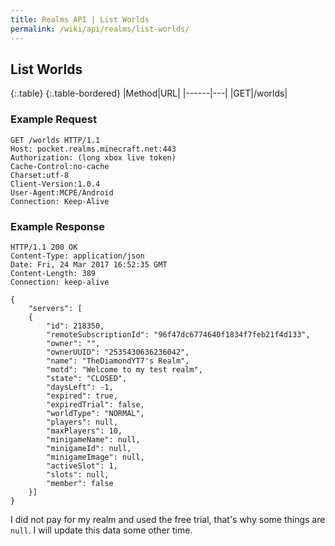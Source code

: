 ```yaml
---
title: Realms API | List Worlds
permalink: /wiki/api/realms/list-worlds/
---
```

## List Worlds

{:.table}
{:.table-bordered}
|Method|URL|
|------|---|
|GET|/worlds|
  
### Example Request

```
GET /worlds HTTP/1.1
Host: pocket.realms.minecraft.net:443
Authorization: (long xbox live token)
Cache-Control:no-cache
Charset:utf-8
Client-Version:1.0.4
User-Agent:MCPE/Android
Connection: Keep-Alive
```

### Example Response

```
HTTP/1.1 200 OK
Content-Type: application/json
Date: Fri, 24 Mar 2017 16:52:35 GMT
Content-Length: 389
Connection: keep-alive

{
    "servers": [
    {
        "id": 218350,
        "remoteSubscriptionId": "96f47dc6774640f1834f7feb21f4d133",
        "owner": "",
        "ownerUUID": "2535430636236042",
        "name": "TheDiamondYT7's Realm",
        "motd": "Welcome to my test realm",
        "state": "CLOSED",
        "daysLeft": -1,
        "expired": true,
        "expiredTrial": false,
        "worldType": "NORMAL",
        "players": null,
        "maxPlayers": 10,
        "minigameName": null,
        "minigameId": null,
        "minigameImage": null,
        "activeSlot": 1,
        "slots": null,
        "member": false
    }]
}
```

I did not pay for my realm and used the free trial, that's why some things are `null`. I will update this data some other time.
